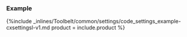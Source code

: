 <!--  usedin: [ _legacy_docker/Toolbelt/settings-v1.md, _maestro/Toolbelt/settings-v1.md, _node/toolbelt/settings-v1.md, _rails/Toolbelt/settings-v1.md] -->


### Example

{%include _inlines/Toolbelt/common/settings/code_settings_example-cxsettingsl-v1.md  product = include.product %}

